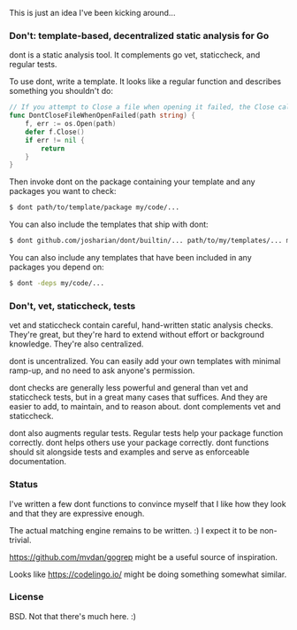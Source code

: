 This is just an idea I've been kicking around...



### Don't: template-based, decentralized static analysis for Go

dont is a static analysis tool. It complements go vet, staticcheck, and regular tests.

To use dont, write a template. It looks like a regular function and describes something you shouldn't do:

```go
// If you attempt to Close a file when opening it failed, the Close call will panic.
func DontCloseFileWhenOpenFailed(path string) {
	f, err := os.Open(path)
	defer f.Close()
	if err != nil {
		return
	}
}
```

Then invoke dont on the package containing your template and any packages you want to check:

```bash
$ dont path/to/template/package my/code/...
```

You can also include the templates that ship with dont:

```bash
$ dont github.com/josharian/dont/builtin/... path/to/my/templates/... my/code/...
```

You can also include any templates that have been included in any packages you depend on:

```bash
$ dont -deps my/code/...
```

### Don't, vet, staticcheck, tests

vet and staticcheck contain careful, hand-written static analysis checks.
They're great, but they're hard to extend without effort or background knowledge.
They're also centralized.

dont is uncentralized. You can easily add your own templates with minimal ramp-up,
and no need to ask anyone's permission.

dont checks are generally less powerful and general than vet and staticcheck tests,
but in a great many cases that suffices.
And they are easier to add, to maintain, and to reason about.
dont complements vet and staticcheck.

dont also augments regular tests. Regular tests help your package function correctly.
dont helps others use your package correctly. dont functions should sit alongside
tests and examples and serve as enforceable documentation.

### Status

I've written a few dont functions to convince myself that I like how they look and
that they are expressive enough.

The actual matching engine remains to be written. :)
I expect it to be non-trivial.

https://github.com/mvdan/gogrep might be a useful source of inspiration.

Looks like https://codelingo.io/ might be doing something somewhat similar.

### License

BSD. Not that there's much here. :)

